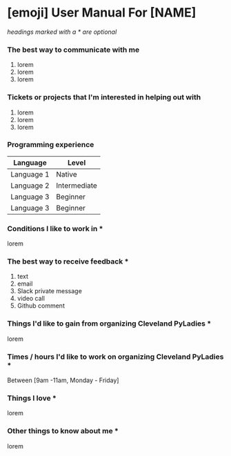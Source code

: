# [emoji] User Manual For [NAME]

_headings marked with a * are optional_


### The best way to communicate with me
1. lorem
1. lorem
1. lorem


### Tickets or projects that I'm interested in helping out with

1. lorem
1. lorem
1. lorem


### Programming experience

|Language | Level |
| -- | -- 
|Language 1| Native |
|Language 2 | Intermediate|
|Language 3 | Beginner|
|Language 3 | Beginner |


### Conditions I like to work in *

lorem


### The best way to receive feedback *

1. text
1. email
1. Slack private message
1. video call
1. Github comment


### Things I'd like to gain from organizing Cleveland PyLadies *

lorem


### Times / hours I'd like to work on organizing Cleveland PyLadies *

Between [9am -11am, Monday - Friday] 


### Things I love *

lorem


### Other things to know about me *

lorem


